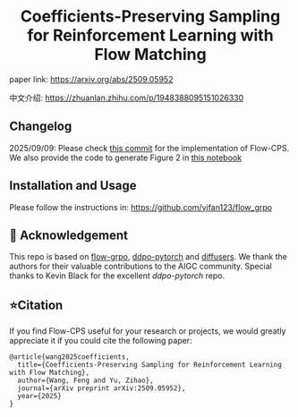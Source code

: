 <h1 align="center"> Coefficients-Preserving Sampling for Reinforcement Learning with Flow Matching </h1>

paper link: https://arxiv.org/abs/2509.05952

中文介绍: https://zhuanlan.zhihu.com/p/1948388095151026330

## Changelog

2025/09/09: Please check [this commit](https://github.com/IamCreateAI/FlowCPS/commit/814c35979d9ee3563178373bccca0605ded6ffa9) for the implementation of Flow-CPS. We also provide the code to generate Figure 2 in [this notebook](https://github.com/IamCreateAI/FlowCPS/blob/main/scripts/analysis/sde_noise_level.ipynb)


## Installation and Usage

Please follow the instructions in: https://github.com/yifan123/flow_grpo

## 🤗 Acknowledgement
This repo is based on [flow-grpo](https://github.com/yifan123/flow_grpo), [ddpo-pytorch](https://github.com/kvablack/ddpo-pytorch) and [diffusers](https://github.com/huggingface/diffusers). We thank the authors for their valuable contributions to the AIGC community. Special thanks to Kevin Black for the excellent *ddpo-pytorch* repo.

## ⭐Citation
If you find Flow-CPS useful for your research or projects, we would greatly appreciate it if you could cite the following paper:
```
@article{wang2025coefficients,
  title={Coefficients-Preserving Sampling for Reinforcement Learning with Flow Matching},
  author={Wang, Feng and Yu, Zihao},
  journal={arXiv preprint arXiv:2509.05952},
  year={2025}
}
```
```
